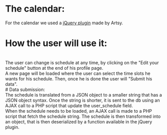 # The calendar:

For the calendar we used a [jQuery plugin]("https://github.com/artsy/day-schedule-selector") made by Artsy.
<br>
# How the user will use it:  
<br>
The user can change is schedule at any time, by clicking on the "Edit your schedule" button at the end of his profile page. <br>
A new page will be loaded where the user can select the time slots he wants for his schedule. Then, once he is done the user will "Submit his data".
<br>
# Data submission:
<br>
The schedule is translated from a JSON object to a smaller string that has a JSON object syntax. Once the string is shorter, it is sent to the db using an AJAX call to a PHP script that update the user_schedule field.
<br>
When the schedule needs to be loaded, an AJAX call is made to a PHP script that fetch the schedule string.
The schedule is then transformed into an object, that is then deserialized by a function available in the jQuery plugin.